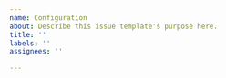 ```yaml
---
name: Configuration
about: Describe this issue template's purpose here.
title: ''
labels: ''
assignees: ''

---
```



